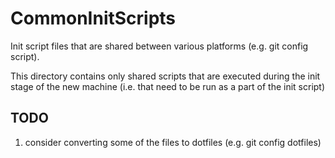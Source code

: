 # CommonInitScripts

Init script files that are shared between various platforms (e.g. git config script).

This directory contains only shared scripts that are executed during the init stage of the new machine (i.e. that need to be run as a part of the init script)

## TODO

1. consider converting some of the files to dotfiles (e.g. git config dotfiles)